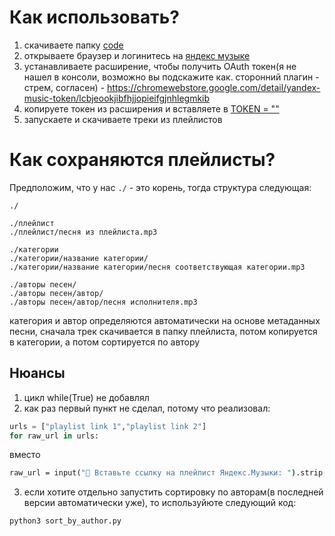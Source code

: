 # Как использовать?
1. скачиваете папку [code](https://github.com/oaoaoaoaoammm/yandex-music-downloader/tree/main/code)
2. открываете браузер и логинитесь на [яндекс музыке](https://music.yandex.ru/home)
3. устанавливаете расширение, чтобы получить OAuth токен(я не нашел в консоли, возможно вы подскажите как. сторонний плагин - стрем, согласен) - https://chromewebstore.google.com/detail/yandex-music-token/lcbjeookjibfhjjopieifgjnhlegmkib
4. копируете токен из расширения и вставляете в [TOKEN = ""](https://github.com/oaoaoaoaoammm/yandex-music-downloader/blob/main/code/main.py#L10)
5. запускаете и скачиваете треки из плейлистов


# Как сохраняются плейлисты?
Предположим, что у нас ```./``` - это корень, тогда структура следующая:
```structure
./

./плейлист
./плейлист/песня из плейлиста.mp3

./категории
./категории/название категории/
./категории/название категории/песня соответствующая категории.mp3

./авторы песен/
./авторы песен/автор/
./авторы песен/автор/песня исполнителя.mp3
```

категория и автор определяются автоматически на основе метаданных песни, сначала трек скачивается в папку плейлиста, потом копируется в категории, а потом сортируется по автору

## Нюансы
1. цикл while(True) не добавлял
2. как раз первый пункт не сделал, потому что реализовал:
```python
urls = ["playlist link 1","playlist link 2"]
for raw_url in urls:
```
вместо 
```cmd 
raw_url = input("🔗 Вставьте ссылку на плейлист Яндекс.Музыки: ").strip()
```

3. если хотите отдельно запустить сортировку по авторам(в последней версии автоматически уже), то используйюте следующий код:
```console
python3 sort_by_author.py
```
